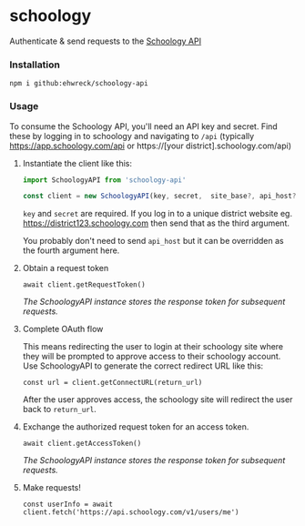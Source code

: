 # schoology

Authenticate & send requests to the [Schoology API](https://developers.schoology.com/api-documentation/authentication)

### Installation

`npm i github:ehwreck/schoology-api`

### Usage

To consume the Schoology API, you'll need an API key and secret. Find these by logging in to schoology and navigating to `/api` (typically https://app.schoology.com/api or https://\[your district\].schoology.com/api)

1. Instantiate the client like this:

   ```js
   import SchoologyAPI from 'schoology-api'

   const client = new SchoologyAPI(key, secret,  site_base?, api_host?)
   ```

   `key` and `secret` are required. If you log in to a unique district website eg. https://district123.schoology.com then send that as the third argument.

   You probably don't need to send `api_host` but it can be overridden as the fourth argument here.

2. Obtain a request token

   `await client.getRequestToken()`

   _The SchoologyAPI instance stores the response token for subsequent requests._

3. Complete OAuth flow

   This means redirecting the user to login at their schoology site where they will be prompted to approve access to their schoology account. Use SchoologyAPI to generate the correct redirect URL like this:

   `const url = client.getConnectURL(return_url)`

   After the user approves access, the schoology site will redirect the user back to `return_url`.

4. Exchange the authorized request token for an access token.

   `await client.getAccessToken()`

   _The SchoologyAPI instance stores the response token for subsequent requests._

5. Make requests!

   `const userInfo = await client.fetch('https://api.schoology.com/v1/users/me')`
